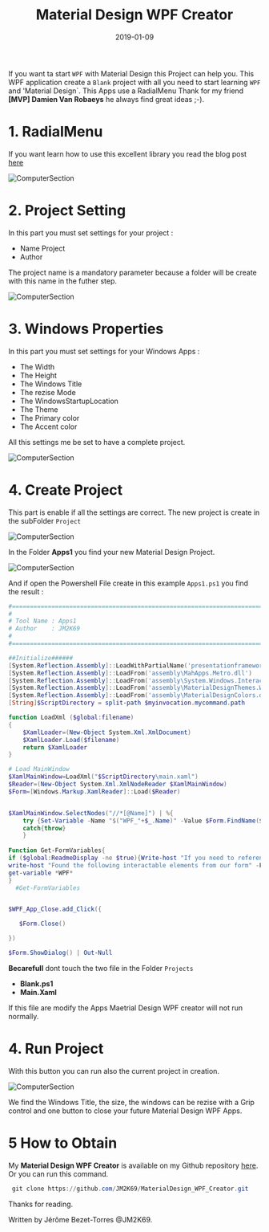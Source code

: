 ﻿---
layout: single
title: "Material Design WPF Creator"
date: 2019-01-09
tags: 
  - Powershell
  - 'Material Design'
  - 'XAML'
  - 'Kaxaml'
categories:
  - Powershell
  - 'WPF'
published: true
comments: true
author_profile: true
header:
  teaserlogo:
  teaser: ''
 # image: img/headers/Code01_1920x500.jpg
  caption:
gallery:

  - image_path: ''
    url: ''
    title: ''
toc: true
toc_sticky: true
toc_label: "Table of content"
---


If you want ta start `WPF` with Material Design this Project can help you. This  WPF application create a `Blank` project with all you need to start learning `WPF` and 'Material Design`. This Apps use a RadialMenu Thank for my friend **[MVP] Damien Van Robaeys** he always find great ideas ;-).

# 1. RadialMenu

If you want learn how to use this excellent library you read the blog post [here](http://www.systanddeploy.com/2018/12/create-cool-wpf-menu-with-powershell.html)


![ComputerSection](/img/RadialMenu.PNG)


# 2. Project Setting

In this part you must set settings for your project :

* Name Project
* Author

The project name is a mandatory parameter because a folder will be create with this name in the futher step.

![ComputerSection](/img/ProjectS.PNG)

# 3. Windows Properties

In this part you must set settings for your Windows Apps :

* The Width
* The Height
* The Windows Title
* The rezise Mode
* The WindowsStartupLocation
* The Theme
* The Primary color
* The Accent color

All this settings me be set to have a complete project.

![ComputerSection](/img/WindowsPs.PNG)

# 4. Create Project

This part is enable if all the settings are correct. The new project is create in the subFolder  `Project`

![ComputerSection](/img/CreatePS.PNG)

In the Folder **Apps1** you find your new Material Design Project.

![ComputerSection](/img/ProjectS1.PNG)

And if open the Powershell File create in this example `Apps1.ps1` you find the result : 

```powershell
#========================================================================
#
# Tool Name	: Apps1
# Author 	: JM2K69
#
#========================================================================

##Initialize######
[System.Reflection.Assembly]::LoadWithPartialName('presentationframework') | out-null
[System.Reflection.Assembly]::LoadFrom('assembly\MahApps.Metro.dll')       			| out-null
[System.Reflection.Assembly]::LoadFrom('assembly\System.Windows.Interactivity.dll') | out-null
[System.Reflection.Assembly]::LoadFrom('assembly\MaterialDesignThemes.Wpf.dll') 			| out-null
[System.Reflection.Assembly]::LoadFrom('assembly\MaterialDesignColors.dll')       			| out-null
[String]$ScriptDirectory = split-path $myinvocation.mycommand.path

function LoadXml ($global:filename)
{
    $XamlLoader=(New-Object System.Xml.XmlDocument)
    $XamlLoader.Load($filename)
    return $XamlLoader
}

# Load MainWindow
$XamlMainWindow=LoadXml("$ScriptDirectory\main.xaml")
$Reader=(New-Object System.Xml.XmlNodeReader $XamlMainWindow)
$Form=[Windows.Markup.XamlReader]::Load($Reader)


$XamlMainWindow.SelectNodes("//*[@Name]") | %{
    try {Set-Variable -Name "$("WPF_"+$_.Name)" -Value $Form.FindName($_.Name) -ErrorAction Stop}
    catch{throw}
    }
 
Function Get-FormVariables{
if ($global:ReadmeDisplay -ne $true){Write-host "If you need to reference this display again, run Get-FormVariables" -ForegroundColor Yellow;$global:ReadmeDisplay=$true}
write-host "Found the following interactable elements from our form" -ForegroundColor Cyan
get-variable *WPF*
}
  #Get-FormVariables


$WPF_App_Close.add_Click({

   $Form.Close()

})

$Form.ShowDialog() | Out-Null


```

**Becarefull** dont touch the two file in the Folder `Projects`

* **Blank.ps1**
* **Main.Xaml**

If this file are modify the Apps Maetrial Design WPF creator will not run normally.

# 4. Run Project

With this button you can run also the current project in creation.

![ComputerSection](/img/FinalS.PNG)

We find the Windows Title, the size, the windows can be rezise with a Grip control and one button to close your future Material Design WPF Apps.

# 5 How to Obtain

My **Material Design WPF Creator** is available on my Github repository [here](https://github.com/JM2K69/MaterialDesign_WPF_Creator). Or you can run this command.

```powershell
 git clone https://github.com/JM2K69/MaterialDesign_WPF_Creator.git
```


Thanks for reading.

Written by Jérôme Bezet-Torres @JM2K69.
